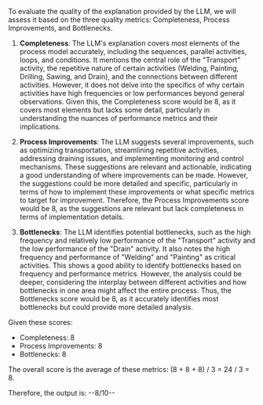 To evaluate the quality of the explanation provided by the LLM, we will assess it based on the three quality metrics: Completeness, Process Improvements, and Bottlenecks.

1. **Completeness**: The LLM's explanation covers most elements of the process model accurately, including the sequences, parallel activities, loops, and conditions. It mentions the central role of the "Transport" activity, the repetitive nature of certain activities (Welding, Painting, Drilling, Sawing, and Drain), and the connections between different activities. However, it does not delve into the specifics of why certain activities have high frequencies or low performances beyond general observations. Given this, the Completeness score would be 8, as it covers most elements but lacks some detail, particularly in understanding the nuances of performance metrics and their implications.

2. **Process Improvements**: The LLM suggests several improvements, such as optimizing transportation, streamlining repetitive activities, addressing draining issues, and implementing monitoring and control mechanisms. These suggestions are relevant and actionable, indicating a good understanding of where improvements can be made. However, the suggestions could be more detailed and specific, particularly in terms of how to implement these improvements or what specific metrics to target for improvement. Therefore, the Process Improvements score would be 8, as the suggestions are relevant but lack completeness in terms of implementation details.

3. **Bottlenecks**: The LLM identifies potential bottlenecks, such as the high frequency and relatively low performance of the "Transport" activity and the low performance of the "Drain" activity. It also notes the high frequency and performance of "Welding" and "Painting" as critical activities. This shows a good ability to identify bottlenecks based on frequency and performance metrics. However, the analysis could be deeper, considering the interplay between different activities and how bottlenecks in one area might affect the entire process. Thus, the Bottlenecks score would be 8, as it accurately identifies most bottlenecks but could provide more detailed analysis.

Given these scores:
- Completeness: 8
- Process Improvements: 8
- Bottlenecks: 8

The overall score is the average of these metrics: (8 + 8 + 8) / 3 = 24 / 3 = 8.

Therefore, the output is: --8/10--